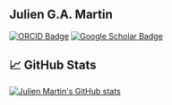 ## Julien G.A. Martin

[![ORCID Badge](https://img.shields.io/badge/ORCID-iD-green)](https://orcid.org/my-orcid?orcid=0000-0001-7726-6809)
[![Google Scholar Badge](https://img.shields.io/badge/Google-Scholar-blue)](https://scholar.google.ca/citations?user=w6axPGHSSWsC&hl=en)

## &#x1f4c8; GitHub Stats
[![Julien Martin's GitHub stats](https://github-readme-stats.vercel.app/api?username=juliengamartin&show_icons=true&theme=bear)](https://github.com/juliengamartin/juliengamartin)

<!--
**juliengamartin/juliengamartin** is a ✨ _special_ ✨ repository because its `README.md` (this file) appears on your GitHub profile.

Here are some ideas to get you started:

- 🔭 I’m currently working on ...
- 🌱 I’m currently learning ...
- 👯 I’m looking to collaborate on ...
- 🤔 I’m looking for help with ...
- 💬 Ask me about ...
- 📫 How to reach me: ...
- 😄 Pronouns: ...
- ⚡ Fun fact: ...
-->
